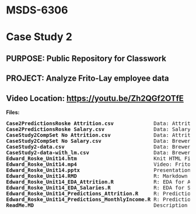 # MSDS-6306
# Case Study 2
## PURPOSE: Public Repository for Classwork
## PROJECT: Analyze Frito-Lay employee data
## Video Location: https://youtu.be/Zh2QGf2OTfE

<B>Files:</B><BR>
<PRE>
<B>Case2PredictionsRoske Attrition.csv</B>             Data: Attrition (predicted)
<B>Case2PredictionsRoske Salary.csv</B>                Data: Salary (predicted)
<B>CaseStudy2CompSet No Attrition.csv</B>              Data: Attrition (no)
<B>CaseStudy2CompSet No Salary.csv</B>                 Data: Breweries (no)
<B>CaseStudy2-data.csv</B>                             Data: Breweries (871 records)
<B>CaseStudy2-data-with_lm.csv</B>                     Data: Breweries (1171 records)
<B>Edward_Roske_Unit14.htm</B>                         Knit HTML File
<B>Edward_Roske_Unit14.mp4</B>                         Video: Frito-Lay Presentation
<B>Edward_Roske_Unit14.pptx</B>                        Presentation: Frito-Lay Slides
<B>Edward_Roske_Unit14.RMD</B>                         R: Markdown
<B>Edward_Roske_Unit14_EDA_Attrition.R</B>             R: EDA for Attrition
<B>Edward_Roske_Unit14_EDA_Salaries.R</B>              R: EDA for Salaries
<B>Edward_Roske_Unit14_Predictions_Attrition.R</B>     R: Predictions for Attrition
<B>Edward_Roske_Unit14_Predictions_MonthlyIncome.R</B> R: Predictions for Salaries
<B>ReadMe.MD</B>                                       Description of repository files
</PRE>
